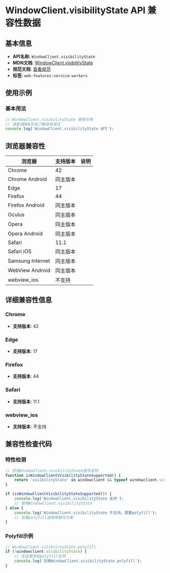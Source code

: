 # WindowClient.visibilityState API 兼容性数据

## 基本信息

- **API名称**: `WindowClient.visibilityState`
- **MDN文档**: [WindowClient.visibilityState](https://developer.mozilla.org/docs/Web/API/WindowClient/visibilityState)
- **规范文档**: [查看规范](https://w3c.github.io/ServiceWorker/#client-visibilitystate)
- **标签**: `web-features:service-workers`

## 使用示例

### 基本用法

```javascript
// WindowClient.visibilityState 使用示例
// 请查阅MDN文档了解具体用法
console.log('WindowClient.visibilityState API');
```

## 浏览器兼容性

| 浏览器 | 支持版本 | 说明 |
|--------|----------|------|
| Chrome | 42 |  |
| Chrome Android | 同主版本 |  |
| Edge | 17 |  |
| Firefox | 44 |  |
| Firefox Android | 同主版本 |  |
| Oculus | 同主版本 |  |
| Opera | 同主版本 |  |
| Opera Android | 同主版本 |  |
| Safari | 11.1 |  |
| Safari iOS | 同主版本 |  |
| Samsung Internet | 同主版本 |  |
| WebView Android | 同主版本 |  |
| webview_ios | 不支持 |  |

## 详细兼容性信息

### Chrome

- **支持版本**: 42

### Edge

- **支持版本**: 17

### Firefox

- **支持版本**: 44

### Safari

- **支持版本**: 11.1

### webview_ios

- **支持版本**: 不支持

## 兼容性检查代码

### 特性检测

```javascript
// 检查WindowClient.visibilityState是否支持
function isWindowClientVisibilityStateSupported() {
    return 'visibilityState' in windowclient && typeof windowclient.visibilityState === 'function';
}

if (isWindowClientVisibilityStateSupported()) {
    console.log('WindowClient.visibilityState 支持');
    // 使用WindowClient.visibilityState
} else {
    console.log('WindowClient.visibilityState 不支持，需要polyfill');
    // 加载polyfill或使用替代方案
}
```

### Polyfill示例

```javascript
// WindowClient.visibilityState polyfill
if (!windowclient.visibilityState) {
    // 在这里添加polyfill实现
    console.log('加载WindowClient.visibilityState polyfill');
}
```

